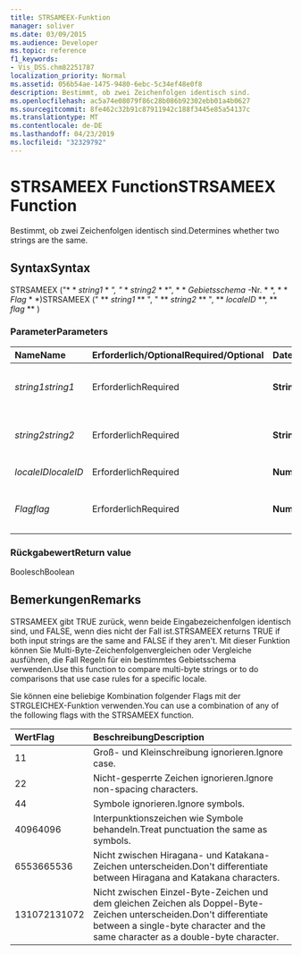 ```yaml
---
title: STRSAMEEX-Funktion
manager: soliver
ms.date: 03/09/2015
ms.audience: Developer
ms.topic: reference
f1_keywords:
- Vis_DSS.chm82251787
localization_priority: Normal
ms.assetid: 056b54ae-1475-9480-6ebc-5c34ef48e0f8
description: Bestimmt, ob zwei Zeichenfolgen identisch sind.
ms.openlocfilehash: ac5a74e08079f86c28b086b92302ebb01a4b0627
ms.sourcegitcommit: 8fe462c32b91c87911942c188f3445e85a54137c
ms.translationtype: MT
ms.contentlocale: de-DE
ms.lasthandoff: 04/23/2019
ms.locfileid: "32329792"
---
```

# <a name="strsameex-function"></a><span data-ttu-id="2f69b-103">STRSAMEEX Function</span><span class="sxs-lookup"><span data-stu-id="2f69b-103">STRSAMEEX Function</span></span>

<span data-ttu-id="2f69b-104">Bestimmt, ob zwei Zeichenfolgen identisch sind.</span><span class="sxs-lookup"><span data-stu-id="2f69b-104">Determines whether two strings are the same.</span></span>
  
## <a name="syntax"></a><span data-ttu-id="2f69b-105">Syntax</span><span class="sxs-lookup"><span data-stu-id="2f69b-105">Syntax</span></span>

<span data-ttu-id="2f69b-106">STRSAMEEX ("\* \* *string1* \* *", "* \* *string2* \* \*", \* \* *Gebietsschema* -Nr. \* \*, \* \* *Flag* \* \*)</span><span class="sxs-lookup"><span data-stu-id="2f69b-106">STRSAMEEX (" \*\* *string1* \*\* ", " \*\* *string2* \*\* ", \*\* *localeID* \*\*, \*\* *flag* \*\* )</span></span> 
  
### <a name="parameters"></a><span data-ttu-id="2f69b-107">Parameter</span><span class="sxs-lookup"><span data-stu-id="2f69b-107">Parameters</span></span>

|<span data-ttu-id="2f69b-108">**Name**</span><span class="sxs-lookup"><span data-stu-id="2f69b-108">**Name**</span></span>|<span data-ttu-id="2f69b-109">**Erforderlich/Optional**</span><span class="sxs-lookup"><span data-stu-id="2f69b-109">**Required/Optional**</span></span>|<span data-ttu-id="2f69b-110">**Datentyp**</span><span class="sxs-lookup"><span data-stu-id="2f69b-110">**Data Type**</span></span>|<span data-ttu-id="2f69b-111">**Beschreibung**</span><span class="sxs-lookup"><span data-stu-id="2f69b-111">**Description**</span></span>|
|:-----|:-----|:-----|:-----|
| <span data-ttu-id="2f69b-112">_string1_</span><span class="sxs-lookup"><span data-stu-id="2f69b-112">_string1_</span></span> <br/> |<span data-ttu-id="2f69b-113">Erforderlich</span><span class="sxs-lookup"><span data-stu-id="2f69b-113">Required</span></span>  <br/> |<span data-ttu-id="2f69b-114">**String**</span><span class="sxs-lookup"><span data-stu-id="2f69b-114">**String**</span></span> <br/> |<span data-ttu-id="2f69b-115">Die erste zu vergleichende Zeichenfolge.</span><span class="sxs-lookup"><span data-stu-id="2f69b-115">The first string to compare.</span></span>  <br/> |
| <span data-ttu-id="2f69b-116">_string2_</span><span class="sxs-lookup"><span data-stu-id="2f69b-116">_string2_</span></span> <br/> |<span data-ttu-id="2f69b-117">Erforderlich</span><span class="sxs-lookup"><span data-stu-id="2f69b-117">Required</span></span>  <br/> |<span data-ttu-id="2f69b-118">**String**</span><span class="sxs-lookup"><span data-stu-id="2f69b-118">**String**</span></span> <br/> | <span data-ttu-id="2f69b-119">Die zweite zu vergleichende Zeichenfolge.</span><span class="sxs-lookup"><span data-stu-id="2f69b-119">The second string to compare.</span></span>  <br/> |
| <span data-ttu-id="2f69b-120">_localeID_</span><span class="sxs-lookup"><span data-stu-id="2f69b-120">_localeID_</span></span> <br/> |<span data-ttu-id="2f69b-121">Erforderlich</span><span class="sxs-lookup"><span data-stu-id="2f69b-121">Required</span></span>  <br/> |<span data-ttu-id="2f69b-122">**Numerisch**</span><span class="sxs-lookup"><span data-stu-id="2f69b-122">**Numeric**</span></span> <br/> |<span data-ttu-id="2f69b-123">Der lokale ID-Code.</span><span class="sxs-lookup"><span data-stu-id="2f69b-123">The locale ID code.</span></span>  <br/> |
| <span data-ttu-id="2f69b-124">_Flag_</span><span class="sxs-lookup"><span data-stu-id="2f69b-124">_flag_</span></span> <br/> |<span data-ttu-id="2f69b-125">Erforderlich</span><span class="sxs-lookup"><span data-stu-id="2f69b-125">Required</span></span>  <br/> |<span data-ttu-id="2f69b-126">**Numerisch**</span><span class="sxs-lookup"><span data-stu-id="2f69b-126">**Numeric**</span></span> <br/> | <span data-ttu-id="2f69b-127">Ein Bit, das den Typ des Vergleichs bestimmt.</span><span class="sxs-lookup"><span data-stu-id="2f69b-127">A bit that specifies the type of comparison.</span></span>  <br/> |
   
### <a name="return-value"></a><span data-ttu-id="2f69b-128">Rückgabewert</span><span class="sxs-lookup"><span data-stu-id="2f69b-128">Return value</span></span>

<span data-ttu-id="2f69b-129">Boolesch</span><span class="sxs-lookup"><span data-stu-id="2f69b-129">Boolean</span></span>
  
## <a name="remarks"></a><span data-ttu-id="2f69b-130">Bemerkungen</span><span class="sxs-lookup"><span data-stu-id="2f69b-130">Remarks</span></span>

<span data-ttu-id="2f69b-131">STRSAMEEX gibt TRUE zurück, wenn beide Eingabezeichenfolgen identisch sind, und FALSE, wenn dies nicht der Fall ist.</span><span class="sxs-lookup"><span data-stu-id="2f69b-131">STRSAMEEX returns TRUE if both input strings are the same and FALSE if they aren't.</span></span> <span data-ttu-id="2f69b-132">Mit dieser Funktion können Sie Multi-Byte-Zeichenfolgenvergleichen oder Vergleiche ausführen, die Fall Regeln für ein bestimmtes Gebietsschema verwenden.</span><span class="sxs-lookup"><span data-stu-id="2f69b-132">Use this function to compare multi-byte strings or to do comparisons that use case rules for a specific locale.</span></span>
  
<span data-ttu-id="2f69b-133">Sie können eine beliebige Kombination folgender Flags mit der STRGLEICHEX-Funktion verwenden.</span><span class="sxs-lookup"><span data-stu-id="2f69b-133">You can use a combination of any of the following flags with the STRSAMEEX function.</span></span>
  
|<span data-ttu-id="2f69b-134">**Wert**</span><span class="sxs-lookup"><span data-stu-id="2f69b-134">**Flag**</span></span>|<span data-ttu-id="2f69b-135">**Beschreibung**</span><span class="sxs-lookup"><span data-stu-id="2f69b-135">**Description**</span></span>|
|:-----|:-----|
|<span data-ttu-id="2f69b-136">1</span><span class="sxs-lookup"><span data-stu-id="2f69b-136">1</span></span>  <br/> |<span data-ttu-id="2f69b-137">Groß- und Kleinschreibung ignorieren.</span><span class="sxs-lookup"><span data-stu-id="2f69b-137">Ignore case.</span></span>  <br/> |
|<span data-ttu-id="2f69b-138">2</span><span class="sxs-lookup"><span data-stu-id="2f69b-138">2</span></span>  <br/> |<span data-ttu-id="2f69b-139">Nicht-gesperrte Zeichen ignorieren.</span><span class="sxs-lookup"><span data-stu-id="2f69b-139">Ignore non-spacing characters.</span></span>  <br/> |
|<span data-ttu-id="2f69b-140">4</span><span class="sxs-lookup"><span data-stu-id="2f69b-140">4</span></span>  <br/> |<span data-ttu-id="2f69b-141">Symbole ignorieren.</span><span class="sxs-lookup"><span data-stu-id="2f69b-141">Ignore symbols.</span></span>  <br/> |
|<span data-ttu-id="2f69b-142">4096</span><span class="sxs-lookup"><span data-stu-id="2f69b-142">4096</span></span>  <br/> |<span data-ttu-id="2f69b-143">Interpunktionszeichen wie Symbole behandeln.</span><span class="sxs-lookup"><span data-stu-id="2f69b-143">Treat punctuation the same as symbols.</span></span>  <br/> |
|<span data-ttu-id="2f69b-144">65536</span><span class="sxs-lookup"><span data-stu-id="2f69b-144">65536</span></span>  <br/> |<span data-ttu-id="2f69b-145">Nicht zwischen Hiragana- und Katakana-Zeichen unterscheiden.</span><span class="sxs-lookup"><span data-stu-id="2f69b-145">Don't differentiate between Hiragana and Katakana characters.</span></span>  <br/> |
|<span data-ttu-id="2f69b-146">131072</span><span class="sxs-lookup"><span data-stu-id="2f69b-146">131072</span></span>  <br/> |<span data-ttu-id="2f69b-147">Nicht zwischen Einzel-Byte-Zeichen und dem gleichen Zeichen als Doppel-Byte-Zeichen unterscheiden.</span><span class="sxs-lookup"><span data-stu-id="2f69b-147">Don't differentiate between a single-byte character and the same character as a double-byte character.</span></span>  <br/> |
   

